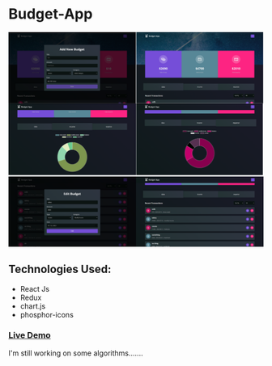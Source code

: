 <h1>Budget-App</h1>
<img src="./src/assets/images/1.png" />
<img src="./src/assets/images/2.png" />

<h2>Technologies Used:</h2>
<ul>
    <li>React Js</li>
    <li>Redux</li>
    <li>chart.js</li>
    <li>phosphor-icons</li>
</ul>

<h3><a href="https://budget-app-bahaaghali000.onrender.com/">Live Demo</a></h3>

<p>I'm still working on some algorithms.......</p>
